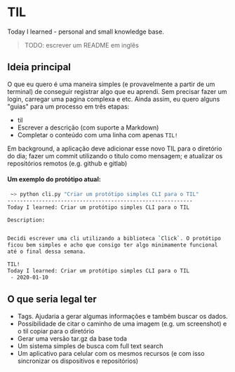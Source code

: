 # TIL
Today I learned  - personal and small knowledge base.

> TODO: escrever um README em inglês

## Ideia principal

O que eu quero é uma maneira simples (e provavelmente a partir de um terminal) de conseguir registrar algo que eu aprendi.
Sem precisar fazer um login, carregar uma pagina complexa e etc.
Ainda assim, eu quero alguns "guias" para um processo em três etapas:

* til <data opcional> <titulo ou o que eu aprendi>
* Escrever a descrição (com suporte a Markdown)
* Completar o conteúdo com uma linha com apenas `TIL!`

Em background, a aplicação deve adicionar esse novo TIL para o diretório do dia; fazer um commit utilizando o titulo como mensagem; e atualizar os repositórios remotos (e.g. github e gitlab)

#### Um exemplo do protótipo atual:

```bash
 ~> python cli.py "Criar um protótipo simples CLI para o TIL"
-----------------------------------------------------------
Today I learned: Criar um protótipo simples CLI para o TIL

Description:


Decidi escrever uma cli utilizando a biblioteca `Click`. O protótipo
ficou bem simples e acho que consigo ter algo minimamente funcional
até o final dessa semana.

TIL!
Today I learned: Criar um protótipo simples CLI para o TIL
 - 2020-01-10
```

## O que seria legal ter

* Tags. Ajudaria a gerar algumas informações e também buscar os dados.
* Possibilidade de citar o caminho de uma imagem (e.g. um screenshot) e o til copiar para o diretório
* Gerar uma versão tar.gz da base toda
* Um sistema simples de busca com full text search
* Um aplicativo para celular com os mesmos recursos (e com isso sincronizar os dispositivos e repositórios)
